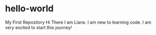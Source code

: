 # hello-world
My First Repository
Hi There
I am Liane. I am new to learning code. 
I am very excited to start this journey!
